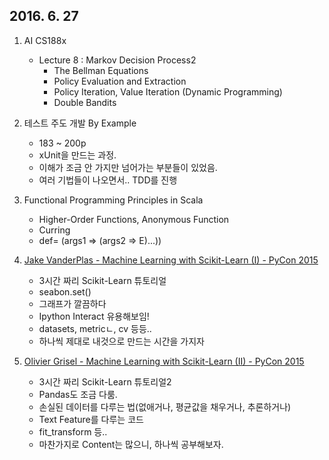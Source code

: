 ## 2016. 6. 27

1. AI CS188x
	- Lecture 8 : Markov Decision Process2
		- The Bellman Equations
		- Policy Evaluation and Extraction
		- Policy Iteration, Value Iteration (Dynamic Programming)
		- Double Bandits

		
2. 테스트 주도 개발  By Example
	- 183 ~ 200p
	- xUnit을 만드는 과정.
	- 이해가 조금 안 가지만 넘어가는 부분들이 있었음.
	- 여러 기법들이 나오면서.. TDD를 진행

3. Functional Programming Principles in Scala
	- Higher-Order Functions, Anonymous Function
	- Curring
	- def= (args1 => (args2 => E)...))
4. [Jake VanderPlas - Machine Learning with Scikit-Learn (I) - PyCon 2015](https://www.youtube.com/watch?v=L7R4HUQ-eQ0)
	- 3시간 짜리 Scikit-Learn 튜토리얼
	- seabon.set()
	- 그래프가 깔끔하다
	- Ipython Interact 유용해보임!
	- datasets, metricㄴ, cv 등등..
	- 하나씩 제대로 내것으로 만드는 시간을 가지자
5. [Olivier Grisel - Machine Learning with Scikit-Learn (II) - PyCon 2015](https://www.youtube.com/watch?v=oGqGxvqA9-k)
	- 3시간 짜리 Scikit-Learn 튜토리얼2
	- Pandas도 조금 다룸.
	- 손실된 데이터를 다루는 법(없애거나, 평균값을 채우거나, 추론하거나)
	- Text Feature를 다루는 코드
	- fit_transform 등..
	- 마찬가지로 Content는 많으니, 하나씩 공부해보자.